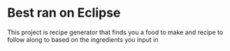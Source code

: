 # Best ran on Eclipse
This project is recipe generator that finds you a food to make and recipe to follow along to based on the ingredients you input in

